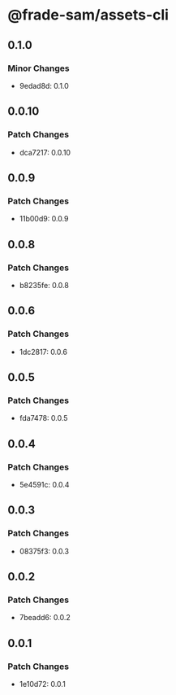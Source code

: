 # @frade-sam/assets-cli

## 0.1.0

### Minor Changes

- 9edad8d: 0.1.0

## 0.0.10

### Patch Changes

- dca7217: 0.0.10

## 0.0.9

### Patch Changes

- 11b00d9: 0.0.9

## 0.0.8

### Patch Changes

- b8235fe: 0.0.8

## 0.0.6

### Patch Changes

- 1dc2817: 0.0.6

## 0.0.5

### Patch Changes

- fda7478: 0.0.5

## 0.0.4

### Patch Changes

- 5e4591c: 0.0.4

## 0.0.3

### Patch Changes

- 08375f3: 0.0.3

## 0.0.2

### Patch Changes

- 7beadd6: 0.0.2

## 0.0.1

### Patch Changes

- 1e10d72: 0.0.1
